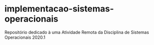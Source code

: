 # implementacao-sistemas-operacionais
Repositório dedicado à uma Atividade Remota da Disciplina de Sistemas Operacionais 2020.1
